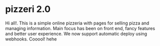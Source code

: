 pizzeri 2.0
========

Hi all!. This is a simple online pizzeria with pages for selling pizza and managing information. Main focus has been on front end, fancy features and better user experience.
We now support automatic deploy using webhooks. Cooool! hehe
